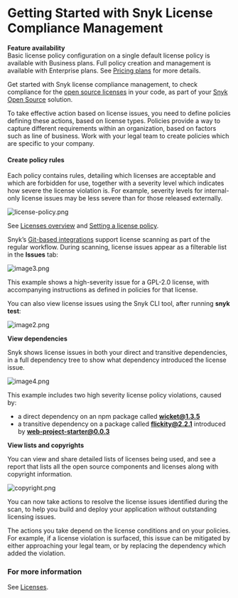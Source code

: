 # Getting Started with Snyk License Compliance Management

**Feature availability**  
Basic license policy configuration on a single default license policy is available with Business plans. Full policy creation and management is available with Enterprise plans. See [Pricing plans](https://snyk.io/plans/) for more details.

Get started with Snyk license compliance management, to check compliance for the [open source licenses](https://snyk.io/learn/open-source-licenses/) in your code, as part of your [Snyk Open Source](https://support.snyk.io/hc/en-us/sections/360003454998-Open-source) solution.

To take effective action based on license issues, you need to define policies defining these actions, based on license types. Policies provide a way to capture different requirements within an organization, based on factors such as line of business. Work with your legal team to create policies which are specific to your company.

#### Create policy rules

Each policy contains rules, detailing which licenses are acceptable and which are forbidden for use, together with a severity level which indicates how severe the license violation is. For example, severity levels for internal-only license issues may be less severe than for those released externally.

![license-policy.png](https://support.snyk.io/hc/article_attachments/360012847498/license-policy.png)

See [Licenses overview](https://support.snyk.io/hc/en-us/articles/360003557837-Licenses-overview) and [Setting a license policy](https://support.snyk.io/hc/en-us/articles/360007590258-Setting-a-license-policy).

Snyk’s [Git-based integrations](https://support.snyk.io/hc/en-us/sections/360001138098-Git-repository-SCM-integrations) support license scanning as part of the regular workflow. During scanning, license issues appear as a filterable list in the **Issues** tab:

![image3.png](https://support.snyk.io/hc/article_attachments/360012774437/image3.png)

This example shows a high-severity issue for a GPL-2.0 license, with accompanying instructions as defined in policies for that license.

You can also view license issues using the Snyk CLI tool, after running **snyk test**:

![image2.png](https://support.snyk.io/hc/article_attachments/360012774837/image2.png)

**View dependencies**

Snyk shows license issues in both your direct and transitive dependencies, in a full dependency tree to show what dependency introduced the license issue.

![image4.png](https://support.snyk.io/hc/article_attachments/360012775137/image4.png)

This example includes two high severity license policy violations, caused by:

* a direct dependency on an npm package called **wicket@1.3.5**
* a transitive dependency on a package called **flickity@2.2.1** introduced by **web-project-starter@0.0.3**

**View lists and copyrights**

You can view and share detailed lists of licenses being used, and see a report that lists all the open source components and licenses along with copyright information.

![copyright.png](https://support.snyk.io/hc/article_attachments/360013041917/copyright.png)

You can now take actions to resolve the license issues identified during the scan, to help you build and deploy your application without outstanding licensing issues.

The actions you take depend on the license conditions and on your policies. For example, if a license violation is surfaced, this issue can be mitigated by either approaching your legal team, or by replacing the dependency which added the violation.

### For more information

See [Licenses](https://support.snyk.io/hc/en-us/sections/360001010457-Licenses).

